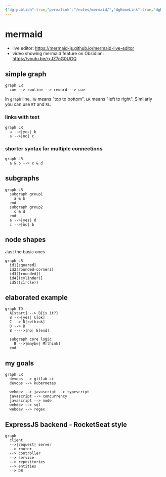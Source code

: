 ```yaml
---
{"dg-publish":true,"permalink":"/notes/mermaid/","dgHomeLink":true,"dgPassFrontmatter":false,"dgShowBacklinks":true,"dgShowLocalGraph":false}
---
```


# mermaid

- live editor: <https://mermaid-js.github.io/mermaid-live-editor>
- video showing mermaid feature on Obsidian: <https://youtu.be/rxJZ7oG0UOQ>

## simple graph

```mermaid
graph LR
  cue --> routine --> reward --> cue
```

In `graph` line, `TB` means "top to bottom", `LR` means "left to right". Similarly you can use `BT` and `RL`.

### links with text

```mermaid
graph LR
  a -->|yes| b
  a -->|no| c
```

### shorter syntax for multiple connections

```mermaid
graph LR
  a & b --> c & d
```

## subgraphs

```mermaid
graph LR
  subgraph group1
    a & b
  end
  subgraph group2
    c & d
  end
  a -->|yes| d
  c -->|no| b
```


## node shapes

Just the basic ones

```mermaid
graph LR
  id1[squared]
  id2(rounded-corners)
  id3([rounded])
  id4[(cylinder)]
  id5((circle))
```


## elaborated example

```mermaid
graph TD
  A[start] --> B{is it?}
  B -->|yes| C[ok]
  C --> D[rethink]
  D --> B
  B ---->|no| E[end]
  
  subgraph core logic
    B -->|maybe| M[think]
  end
```


## my goals

```mermaid
graph LR
  devops --> gitlab-ci
  devops --> kubernetes
  
  webdev --> javascript --> typescript
  javascript --> concurrency
  javascript --> node
  webdev --> sql
  webdev --> regex

```


## ExpressJS backend - RocketSeat style

```mermaid
graph 
  client
  -->|request| server
  --> router
  --> controller
  --> service
  --> repositories
  --> entities
  --> DB
```



